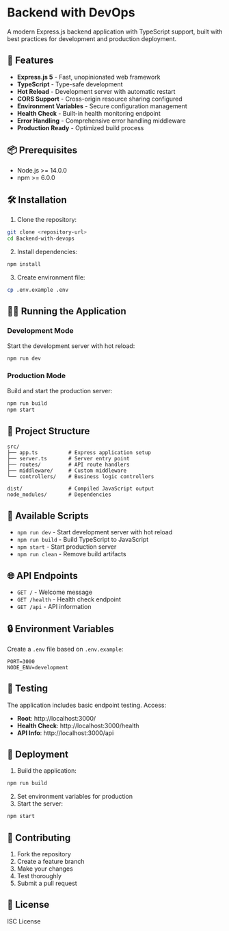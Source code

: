 # Backend with DevOps

A modern Express.js backend application with TypeScript support, built with best practices for development and production deployment.

## 🚀 Features

- **Express.js 5** - Fast, unopinionated web framework
- **TypeScript** - Type-safe development
- **Hot Reload** - Development server with automatic restart
- **CORS Support** - Cross-origin resource sharing configured
- **Environment Variables** - Secure configuration management
- **Health Check** - Built-in health monitoring endpoint
- **Error Handling** - Comprehensive error handling middleware
- **Production Ready** - Optimized build process

## 📦 Prerequisites

- Node.js >= 14.0.0
- npm >= 6.0.0

## 🛠 Installation

1. Clone the repository:
```bash
git clone <repository-url>
cd Backend-with-devops
```

2. Install dependencies:
```bash
npm install
```

3. Create environment file:
```bash
cp .env.example .env
```

## 🏃‍♂️ Running the Application

### Development Mode
Start the development server with hot reload:
```bash
npm run dev
```

### Production Mode
Build and start the production server:
```bash
npm run build
npm start
```

## 📁 Project Structure

```
src/
├── app.ts          # Express application setup
├── server.ts       # Server entry point
├── routes/         # API route handlers
├── middleware/     # Custom middleware
└── controllers/    # Business logic controllers

dist/               # Compiled JavaScript output
node_modules/       # Dependencies
```

## 🔧 Available Scripts

- `npm run dev` - Start development server with hot reload
- `npm run build` - Build TypeScript to JavaScript
- `npm start` - Start production server
- `npm run clean` - Remove build artifacts

## 🌐 API Endpoints

- `GET /` - Welcome message
- `GET /health` - Health check endpoint
- `GET /api` - API information

## 🔒 Environment Variables

Create a `.env` file based on `.env.example`:

```env
PORT=3000
NODE_ENV=development
```

## 🧪 Testing

The application includes basic endpoint testing. Access:

- **Root**: http://localhost:3000/
- **Health Check**: http://localhost:3000/health
- **API Info**: http://localhost:3000/api

## 🚀 Deployment

1. Build the application:
```bash
npm run build
```

2. Set environment variables for production
3. Start the server:
```bash
npm start
```

## 🤝 Contributing

1. Fork the repository
2. Create a feature branch
3. Make your changes
4. Test thoroughly
5. Submit a pull request

## 📄 License

ISC License